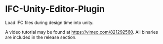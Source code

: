 # IFC-Unity-Editor-Plugin
Load IFC files during design time into unity.

A video tutorial may be found at https://vimeo.com/821292560. All binaries are included in the release section.
